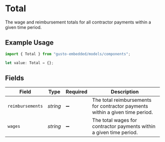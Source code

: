 # Total

The wage and reimbursement totals for all contractor payments within a given time period.

## Example Usage

```typescript
import { Total } from "gusto-embedded/models/components";

let value: Total = {};
```

## Fields

| Field                                                                        | Type                                                                         | Required                                                                     | Description                                                                  |
| ---------------------------------------------------------------------------- | ---------------------------------------------------------------------------- | ---------------------------------------------------------------------------- | ---------------------------------------------------------------------------- |
| `reimbursements`                                                             | *string*                                                                     | :heavy_minus_sign:                                                           | The total reimbursements for contractor payments within a given time period. |
| `wages`                                                                      | *string*                                                                     | :heavy_minus_sign:                                                           | The total wages for contractor payments within a given time period.          |